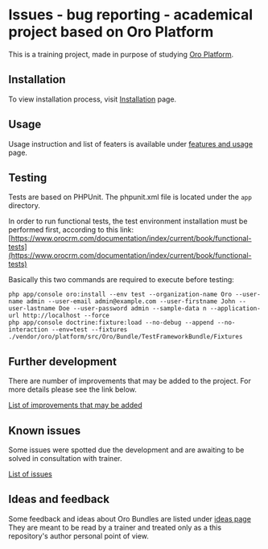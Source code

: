 Issues - bug reporting - academical project based on Oro Platform
=================================================================

This is a training project, made in purpose of studying [Oro Platform](https://github.com/orocrm).

## Installation

To view installation process, visit [Installation](docs/installation.md) page.

## Usage

Usage instruction and list of featers is available under [features and usage](docs/features_and_usage.md) page.

## Testing

Tests are based on PHPUnit. The phpunit.xml file is located under the `app` directory.

In order to run functional tests, the test environment installation must be performed first, according to this link:
[https://www.orocrm.com/documentation/index/current/book/functional-tests](https://www.orocrm.com/documentation/index/current/book/functional-tests)

Basically this two commands are required to execute before testing:
```
php app/console oro:install --env test --organization-name Oro --user-name admin --user-email admin@example.com --user-firstname John --user-lastname Doe --user-password admin --sample-data n --application-url http://localhost --force
php app/console doctrine:fixture:load --no-debug --append --no-interaction --env=test --fixtures ./vendor/oro/platform/src/Oro/Bundle/TestFrameworkBundle/Fixtures
```

## Further development
There are number of improvements that may be added to the project.
For more details please see the link below.

[List of improvements that may be added](docs/improvements.md)

## Known issues
Some issues were spotted due the development and are awaiting to be solved in consultation with trainer.

[List of issues](docs/issues.md)

## Ideas and feedback
Some feedback and ideas about Oro Bundles are listed under [ideas page](docs/ideas_for_oro.md)
They are meant to be read by a trainer and treated only as a this repository's author personal point of view.
